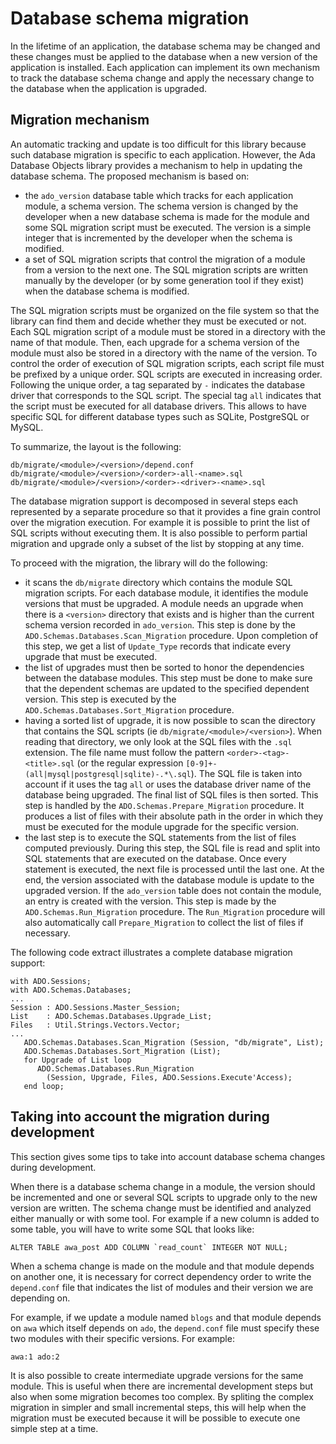 # Database schema migration

In the lifetime of an application, the database schema may be changed and these changes
must be applied to the database when a new version of the application is installed.
Each application can implement its own mechanism to track the database schema change
and apply the necessary change to the database when the application is upgraded.

## Migration mechanism

An automatic tracking and update is too difficult for this library because
such database migration is specific to each application.  However, the
Ada Database Objects library provides a mechanism to help in updating the database
schema.  The proposed mechanism is based on:

* the `ado_version` database table which tracks for each application module, a schema
  version.  The schema version is changed by the developer when a new database schema
  is made for the module and some SQL migration script must be executed.  The version
  is a simple integer that is incremented by the developer when the schema is modified.
* a set of SQL migration scripts that control the migration of a module from a version
  to the next one.  The SQL migration scripts are written manually by the developer
  (or by some generation tool if they exist) when the database schema is modified.

The SQL migration scripts must be organized on the file system so that the library
can find them and decide whether they must be executed or not.  Each SQL migration script
of a module must be stored in a directory with the name of that module.  Then, each
upgrade for a schema version of the module must also be stored in a directory with
the name of the version.  To control the order of execution of SQL migration scripts,
each script file must be prefixed by a unique order.  SQL scripts are executed in
increasing order.  Following the unique order, a tag separated by `-` indicates
the database driver that corresponds to the SQL script.  The special tag `all`
indicates that the script must be executed for all database drivers.  This allows
to have specific SQL for different database types such as SQLite, PostgreSQL or MySQL.

To summarize, the layout is the following:

```
db/migrate/<module>/<version>/depend.conf
db/migrate/<module>/<version>/<order>-all-<name>.sql
db/migrate/<module>/<version>/<order>-<driver>-<name>.sql
```

The database migration support is decomposed in several steps
each represented by a separate procedure so that it provides a fine
grain control over the migration execution.  For example it is possible to
print the list of SQL scripts without executing them.  It is also possible
to perform partial migration and upgrade only a subset of the list by
stopping at any time.

To proceed with the migration, the library will do the following:

* it scans the `db/migrate` directory which contains the module SQL migration
  scripts.  For each database module, it identifies the module versions that
  must be upgraded.  A module needs an upgrade when there is a `<version>`
  directory that exists and is higher than the current schema version recorded
  in `ado_version`.  This step is done by the `ADO.Schemas.Databases.Scan_Migration`
  procedure.  Upon completion of this step, we get a list of `Update_Type`
  records that indicate every upgrade that must be executed.
* the list of upgrades must then be sorted to honor the dependencies between
  the database modules.  This step must be done to make sure that the 
  dependent schemas are updated to the specified dependent version.
  This step is executed by the `ADO.Schemas.Databases.Sort_Migration` procedure.
* having a sorted list of upgrade, it is now possible to scan the directory
  that contains the SQL scripts (ie `db/migrate/<module>/<version>`).
  When reading that directory, we only look at the SQL files with the `.sql`
  extension.  The file name must follow the pattern `<order>-<tag>-<title>.sql`
  (or the regular expression `[0-9]+-(all|mysql|postgresql|sqlite)-.*\.sql`).
  The SQL file is taken into account if it uses the tag `all` or uses the database
  driver name of the database being upgraded.  The final list of SQL files is
  then sorted.  This step is handled by the `ADO.Schemas.Prepare_Migration`
  procedure.  It produces a list of files with their absolute path in the
  order in which they must be executed for the module upgrade for the specific
  version.
* the last step is to execute the SQL statements from the list of files
  computed previously.  During this step, the SQL file is read and split into
  SQL statements that are executed on the database.  Once every statement is
  executed, the next file is processed until the last one.  At the end, the
  version associated with the database module is update to the upgraded version.
  If the `ado_version` table does not contain the module, an entry is created
  with the version.  This step is made by the `ADO.Schemas.Run_Migration`
  procedure.  The `Run_Migration` procedure will also automatically call
  `Prepare_Migration` to collect the list of files if necessary.

The following code extract illustrates a complete database migration
support:

```
with ADO.Sessions;
with ADO.Schemas.Databases;
...
Session : ADO.Sessions.Master_Session;
List    : ADO.Schemas.Databases.Upgrade_List;
Files   : Util.Strings.Vectors.Vector;
...
   ADO.Schemas.Databases.Scan_Migration (Session, "db/migrate", List);
   ADO.Schemas.Databases.Sort_Migration (List);
   for Upgrade of List loop
      ADO.Schemas.Databases.Run_Migration
        (Session, Upgrade, Files, ADO.Sessions.Execute'Access);
   end loop;
```

## Taking into account the migration during development

This section gives some tips to take into account database schema
changes during development.

When there is a database schema change in a module, the version should
be incremented and one or several SQL scripts to upgrade only to the new
version are written.  The schema change must be identified and analyzed either
manually or with some tool.  For example if a new column is added to some
table, you will have to write some SQL that looks like:

```
ALTER TABLE awa_post ADD COLUMN `read_count` INTEGER NOT NULL;
```

When a schema change is made on the module and that module depends on another one,
it is necessary for correct dependency order to write the `depend.conf` file
that indicates the list of modules and their version we are depending on.

For example, if we update a module named `blogs` and that module depends on
`awa` which itself depends on `ado`, the `depend.conf` file must specify these
two modules with their specific versions.  For example:

```
awa:1 ado:2
```

It is also possible to create intermediate upgrade versions for the same module.
This is useful when there are incremental development steps but also when some
migration becomes too complex.  By spliting the complex migration in simpler
and small incremental steps, this will help when the migration must be executed
because it will be possible to execute one simple step at a time.
